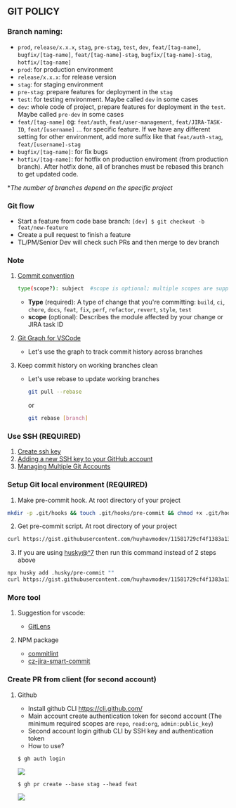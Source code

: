 ## GIT POLICY
### Branch naming:
- `prod`, `release/x.x.x`, `stag`, `pre-stag`, `test`, `dev`, `feat/[tag-name]`, `bugfix/[tag-name]`, `feat/[tag-name]-stag`, `bugfix/[tag-name]-stag`, `hotfix/[tag-name]`
- `prod`: for production environment
- `release/x.x.x`: for release version
- `stag`: for staging environment
- `pre-stag`: prepare features for deployment in the `stag`
- `test`: for testing environment. Maybe called `dev` in some cases
- `dev`: whole code of project, prepare features for deployment in the `test`. Maybe called `pre-dev` in some cases
- `feat/[tag-name]` eg: `feat/auth`, `feat/user-management`, `feat/JIRA-TASK-ID`, `feat/[username]` ... for specific feature. If we have any different setting for other environment, add more suffix like that `feat/auth-stag`, `feat/[username]-stag`
- `bugfix/[tag-name]`: for fix bugs
- `hotfix/[tag-name]`: for hotfix on production enviroment (from production branch). After hotfix done, all of branches must be rebased this branch to get updated code.

**The number of branches depend on the specific project*

### Git flow
- Start a feature from code base branch: `[dev] $ git checkout -b feat/new-feature`
- Create a pull request to finish a feature
- TL/PM/Senior Dev will check such PRs and then merge to dev branch

### Note
1. [Commit convention](https://www.conventionalcommits.org/en/v1.0.0/#specification)

    ```bash
    type(scope?): subject  #scope is optional; multiple scopes are supported (current delimiter options: "/", "\" and ",")
    ```
    - **Type** (required): A type of change that you're committing: `build`, `ci`, `chore`, `docs`, `feat`, `fix`, `perf`, `refactor`, `revert`, `style`, `test`
    - **scope** (optional): Describes the module affected by your change or JIRA task ID

2. [Git Graph for VSCode](https://marketplace.visualstudio.com/items?itemName=mhutchie.git-graph)

    - Let's use the graph to track commit history across branches

3. Keep commit history on working branches clean

    - Let's use rebase to update working branches
        ```bash
        git pull --rebase
        ```
        or
        ```bash
        git rebase [branch]
        ```

### Use SSH (REQUIRED)
1. [Create ssh key](https://docs.github.com/en/github/authenticating-to-github/generating-a-new-ssh-key-and-adding-it-to-the-ssh-agent#generating-a-new-ssh-key)
2. [Adding a new SSH key to your GitHub account](https://docs.github.com/en/github/authenticating-to-github/adding-a-new-ssh-key-to-your-github-account)
3. [Managing Multiple Git Accounts](https://medium.com/the-andela-way/a-practical-guide-to-managing-multiple-github-accounts-8e7970c8fd46)

### Setup Git local environment (REQUIRED)
1. Make pre-commit hook. At root directory of your project
```zsh
mkdir -p .git/hooks && touch .git/hooks/pre-commit && chmod +x .git/hooks/pre-commit
```
2. Get pre-commit script. At root directory of your project
```zsh
curl https://gist.githubusercontent.com/huyhavmodev/11581729cf4f1383a136a3f4bbcc327a/raw > .git/hooks/pre-commit
```
3. If you are using [husky@^7](https://github.com/typicode/husky) then run this command instead of 2 steps above
```zsh
npx husky add .husky/pre-commit ""
curl https://gist.githubusercontent.com/huyhavmodev/11581729cf4f1383a136a3f4bbcc327a/raw > .husky/pre-commit
```

### More tool
1. Suggestion for vscode: 
    - [GitLens](https://marketplace.visualstudio.com/items?itemName=eamodio.gitlens)
    
2. NPM package

    - [commitlint](https://commitlint.js.org/#/guides-local-setup)
    - [cz-jira-smart-commit](https://www.npmjs.com/package/@vmo11/cz-jira-smart-commit)
    
### Create PR from client (for second account)
1. Github
    - Install github CLI https://cli.github.com/
    - Main account create authentication token for second account (The minimum required scopes are `repo`, `read:org`, `admin:public_key`)
    - Second account login github CLI by SSH key and authentication token
    - How to use?
    ```
    $ gh auth login
    ```
    ![](https://i.imgur.com/2KFiaSW.png)

    ```
    $ gh pr create --base stag --head feat
    ```
    ![](https://i.imgur.com/OXQiLfL.png)

